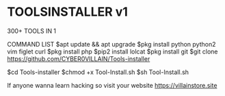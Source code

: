 # TOOLSINSTALLER v1
300+ TOOLS IN 1


COMMAND LIST 
$apt update && apt upgrade
$pkg install python python2 vim figlet curl
$pkg install php
$pip2 install lolcat
$pkg install git
$git clone https://github.com/CYBER0VILLAIN/Tools-installer


$cd Tools-installer
$chmod +x Tool-Install.sh
$sh Tool-Install.sh


If anyone wanna learn hacking so visit your website 
https://villainstore.site





